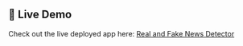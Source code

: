 ## 🔗 Live Demo

Check out the live deployed app here: [Real and Fake News Detector](https://0d7844db3ad52885cf.gradio.live/)

